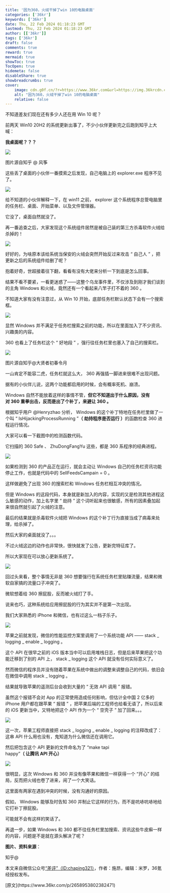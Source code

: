 ```yaml
---
title: '因为360，火绒干掉了win 10的电脑桌面'
categories: ['36kr']
keywords: ['36kr']
date: Thu, 22 Feb 2024 01:18:23 GMT
lastmod: Thu, 22 Feb 2024 01:18:23 GMT
author: [['36kr']]
tags: ['36kr']
draft: false 
comments: true
reward: true 
mermaid: true 
showToc: true 
TocOpen: true 
hidemeta: false 
disableShare: true 
showbreadcrumbs: true 
cover:
    image: cdn.g0f.cn/?r=https://www.36kr.com&url=https://img.36krcdn.com/hsossms/20240222/v2_aabeb0893d754572b1ff5e468c2b8099@5091053_oswg95621oswg1080oswg608_img_000?x-oss-process=image/format,jpg/interlace,1/format,jpg/interlace,1/format,jpg/interlace,1
    alt: "因为360，火绒干掉了win 10的电脑桌面"
    relative: false
---
```


<div>

<p>不知道差友们现在还有多少人还在用 Win 10 呢？</p><p>前两天 Win10 20H2 的系统更新出事了，不少小伙伴更新完之后跑到知乎上大喊：</p><p><strong>我桌面呢？？？</strong></p><p class="image-wrapper"><img src="cdn.g0f.cn/?r=https://www.36kr.com&url=https://img.36krcdn.com/hsossms/20240222/v2_aabeb0893d754572b1ff5e468c2b8099@5091053_oswg95621oswg1080oswg608_img_000?x-oss-process=image/format,jpg/interlace,1/format,jpg/interlace,1/format,jpg/interlace,1"/></p><p class="img-desc">图片源自知乎 @ 风筝</p><p>这些丢了桌面的小伙伴一番摸索之后发现，自己电脑上的 explorer.exe 程序不见了。</p><p class="image-wrapper"><img src="cdn.g0f.cn/?r=https://www.36kr.com&url=https://img.36krcdn.com/hsossms/20240222/v2_8948bc1a61b44664ac07c0d2bac783bf@5091053_oswg3686oswg614oswg156_img_000?x-oss-process=image/format,jpg/interlace,1/format,jpg/interlace,1/format,jpg/interlace,1"/></p><p>给不知道的小伙伴解释一下，在 win11 之前， explorer 这个系统程序总管电脑里的任务栏、桌面、开始菜单、以及文件管理器。</p><p>它没了，桌面自然就没了。</p><p>再一番追查之后，大家发现这个系统组件居然是被自己装的第三方杀毒软件火绒给杀掉的！</p><p class="image-wrapper"><img src="cdn.g0f.cn/?r=https://www.36kr.com&url=https://img.36krcdn.com/hsossms/20240222/v2_5fa8da97de5b4d1aa2b423488dc413c2@5091053_oswg30975oswg1037oswg687_img_000?x-oss-process=image/format,jpg/interlace,1/format,jpg/interlace,1/format,jpg/interlace,1"/></p><p>好好的，为啥原本该给系统当保安的火绒会突然开始反过来攻击 “ 自己人 ” ，把更新之后的系统组件给删了呢？</p><p>抱着好奇，世超接着往下翻，看看有没有大佬来分析一下到底是怎么回事。</p><p>结果不看不要紧，一看更迷惑了——这整个乌龙事件里，不仅涉及到刚才我们谈到的主角 Windows 和火绒，竟然还有一个看起来八竿子打不着的 360 。</p><p>不知道大家有没有注意过，从 Win 10 开始，底部任务栏默认状态下会有一个搜索框。</p><p class="image-wrapper"><img src="cdn.g0f.cn/?r=https://www.36kr.com&url=https://img.36krcdn.com/hsossms/20240222/v2_a00eb038b7a940adadf688a4e3665ee3@5091053_oswg8681oswg233oswg47_img_000?x-oss-process=image/format,jpg/interlace,1/format,jpg/interlace,1/format,jpg/interlace,1"/></p><p>显然 Windows 并不满足于任务栏搜索之前的功能，所以在里面加入了不少资讯、兴趣类的内容。</p><p>360 也看上了任务栏这个 “ 好地段 ” ，强行往任务栏里也塞入了自己的搜索栏。</p><p class="image-wrapper"><img src="cdn.g0f.cn/?r=https://www.36kr.com&url=https://img.36krcdn.com/hsossms/20240222/v2_d436e7e8c2c94fef818d78e67eac5d40@5091053_oswg15615oswg709oswg141_img_000?x-oss-process=image/format,jpg/interlace,1/format,jpg/interlace,1/format,jpg/interlace,1"/></p><p class="img-desc">图片源自知乎@大贤者初春令月</p><p>一山肯定不能容二虎，任务栏就这么大， 360 再强插一脚进来很难不出现问题。</p><p>据有的小伙伴儿说，这两个功能都启用的时候，会有概率死机、崩溃。</p><p>Windows 自然不能放着这样的事情不管，<strong>但它不知道出于什么原因，没有对 360 重拳出击，反而是出了个补丁，来避让 360 。</strong></p><p>根据知乎用户 @Henryzhao 分析， Windows 的这个补丁特地在任务栏里做了一个叫 “ IsHijackingProcessRunning ”<strong>（ 劫持程序是否运行 ）</strong>的函数检查 360 进程运行情况。</p><p>大家可以看一下截图中的检测函数代码。</p><p>它扫描的 360 Safe 、 ZhuDongFangYu 这些，都是 360 系程序的经典进程。</p><p class="image-wrapper"><img src="cdn.g0f.cn/?r=https://www.36kr.com&url=https://img.36krcdn.com/hsossms/20240222/v2_0f8e948a644144999578ea90c0bb6c33@5091053_oswg323738oswg765oswg898_img_000?x-oss-process=image/format,jpg/interlace,1/format,jpg/interlace,1/format,jpg/interlace,1"/></p><p>如果检测到 360 的产品正在运行，就会主动让 Windows 自己的任务栏资讯功能停止工作，也就是代码中的 SellFeedsCampain = 0 。</p><p>这样做避免了出现 360 的搜索栏和 Windows 任务栏相互冲突的情况。</p><p>但是 Windows 的这段代码，本身就是新加入的内容，实现的又是检测其他进程这么敏感的动作，加上名字里 “ 劫持 ” 这个词听起来也很敏感，所有的因素叠加起来很自然就引起了火绒的注意。</p><p>最后的结果就是杀毒软件火绒把 Windows 的这个补丁行为直接当成了病毒来处理，给杀掉了。</p><p>然后大家的桌面就没了。。。</p><p>不过火绒这边的动作也非常快，很快就发了公告，更新完特征库了。</p><p>所以大家现在可以放心更新系统了。</p><p class="image-wrapper"><img src="cdn.g0f.cn/?r=https://www.36kr.com&url=https://img.36krcdn.com/hsossms/20240222/v2_649ab179a6b54491a876518d0eca1fd9@5091053_oswg102054oswg940oswg894_img_000?x-oss-process=image/format,jpg/interlace,1/format,jpg/interlace,1/format,jpg/interlace,1"/></p><p>回过头来看，整个事情无非是 360 想要强行在系统任务栏里贴赚流量，结果和微软自家搞的流量口子冲突了。</p><p>微软想着给 360 擦屁股，反而被火绒打了手。</p><p>说来也巧，这种系统给应用擦屁股的行为其实并不是第一次出现。</p><p>我们大家熟悉的 iPhone 和微信，也有过这么一档子乐子。</p><p class="image-wrapper"><img src="cdn.g0f.cn/?r=https://www.36kr.com&url=https://img.36krcdn.com/hsossms/20240222/v2_5d9df63a409a49ca8d7734680b683b44@5091053_oswg42838oswg1024oswg633_img_000?x-oss-process=image/format,jpg/interlace,1/format,jpg/interlace,1/format,jpg/interlace,1"/></p><p>苹果之前就发现，微信的性能监控方案里调用了一个系统功能 API —— stack _ logging _ enable _ logging 。</p><p>这个 API 在很早之前的 iOS 版本当中可以启用堆栈日志，但是后来苹果把这个功能迁移到了别的 API 上， stack _ logging 这个 API 就没有任何实际意义了。</p><p>然而微信的程序员并没有随着苹果在系统中做出的调整来调整自己的代码，依旧会在微信中调用 stack _ logging 。</p><p>结果就导致苹果的遥测后台会收到大量的 “ 无效 API 调用 ” 报错。</p><p>虽然这个报错不会对 App 的正常使用造成任何影响，但估计全中国 2 亿多的 iPhone 用户都在跟苹果 “ 报错 ” ，把苹果后端的工程师也给看无语了，所以后来的 iOS 更新当中，又特地把这个 API 作为一个 “ 空壳子 ” 加了回来。。。</p><p class="image-wrapper"><img src="cdn.g0f.cn/?r=https://www.36kr.com&url=https://img.36krcdn.com/hsossms/20240222/v2_e37d37dc06b749399046bb9c4edd02f7@5091053_oswg54697oswg718oswg152_img_000?x-oss-process=image/format,jpg/interlace,1/format,jpg/interlace,1/format,jpg/interlace,1"/></p><p>这一次，苹果工程师直接把 stack _ logging _ enable _ logging 的注释改成了：这串 API 什么用也没有，鬼知道为什么微信还在调用它。</p><p>然后把包含这个 API 更新的文件命名为了 “make tapi happy”<strong>（ 让腾讯 API 开心）</strong></p><p class="image-wrapper"><img src="cdn.g0f.cn/?r=https://www.36kr.com&url=https://img.36krcdn.com/hsossms/20240222/v2_8050348e48594ed5866504886c1f2a7c@5091053_oswg18379oswg914oswg255_img_000?x-oss-process=image/format,jpg/interlace,1/format,jpg/interlace,1/format,jpg/interlace,1"/></p><p>很明显，这次 Windows 和 360 并没有像苹果和微信一样获得一个 “开心” 的结局，反而把火绒也卷了进来，闹了一个大笑话。</p><p>这里面有两家在遇到冲突的时候，没有沟通好的原因。</p><p>假如， Windows 能够及时告知 360 并制止它这样的行为，而不是吭哧吭哧地给它打补丁擦屁股。</p><p>可能就不会有这样的笑话了。</p><p>再退一步，如果 Windows 和 360 都不往任务栏里加搜索、资讯这些牛皮癣一样的内容，问题是不是就在源头解决了呢？</p><p><strong>图片、资料来源</strong>：</p><p>知乎@</p><p class="editor-note">本文来自微信公众号<a href="https://mp.weixin.qq.com/s/cuaH6VLeulVXO0rTmbm-Kg" rel="noopener noreferrer nofollow" target="_blank">“差评”（ID:chaping321）</a>，作者：施昂，编辑：米罗，36氪经授权发布。</p>

</div>

<div>
[原文](https://www.36kr.com/p/2658953802382471)
</div>

